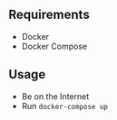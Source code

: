 ## Requirements
- Docker
- Docker Compose

## Usage

- Be on the Internet
- Run `docker-compose up`
